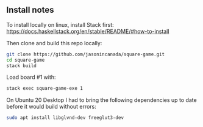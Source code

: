 ## Install notes

To install locally on linux, install Stack first: https://docs.haskellstack.org/en/stable/README/#how-to-install

Then clone and build this repo locally:

```bash
git clone https://github.com/jasonincanada/square-game.git
cd square-game
stack build
```

Load board #1 with:

```bash
stack exec square-game-exe 1
```

On Ubuntu 20 Desktop I had to bring the following dependencies up to date before it would build without errors:

```bash
sudo apt install libglvnd-dev freeglut3-dev
```

